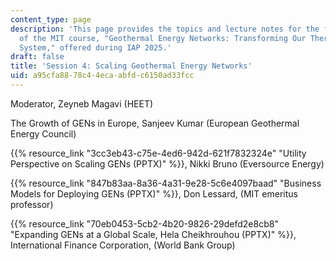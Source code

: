 ```yaml
---
content_type: page
description: 'This page provides the topics and lecture notes for the fourth session
  of the MIT course, "Geothermal Energy Networks: Transforming Our Thermal Energy
  System," offered during IAP 2025.'
draft: false
title: 'Session 4: Scaling Geothermal Energy Networks'
uid: a95cfa88-78c4-4eca-abfd-c6150ad33fcc
---
```

Moderator, Zeyneb Magavi (HEET)

The Growth of GENs in Europe, Sanjeev Kumar (European Geothermal Energy Council)

{{% resource_link "3cc3eb43-c75e-4ed6-942d-621f7832324e" "Utility Perspective on Scaling GENs (PPTX)" %}}, Nikki Bruno (Eversource Energy)

{{% resource_link "847b83aa-8a36-4a31-9e28-5c6e4097baad" "Business Models for Deploying GENs (PPTX)" %}}, Don Lessard, (MIT emeritus professor)

{{% resource_link "70eb0453-5cb2-4b20-9826-29defd2e8cb8" "Expanding GENs at a Global Scale, Hela Cheikhrouhou (PPTX)" %}}, International Finance Corporation, (World Bank Group)